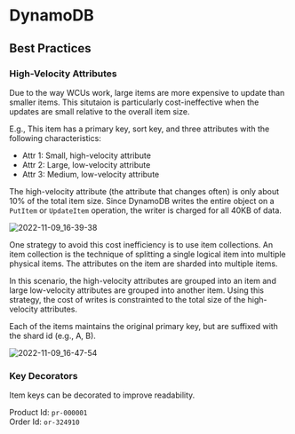 # DynamoDB

## Best Practices

### High-Velocity Attributes

Due to the way WCUs work, large items are more expensive to update than smaller items. This situtaion is particularly cost-ineffective when the updates are small relative to the overall item size.

E.g., This item has a primary key, sort key, and three attributes with the following characteristics:
- Attr 1: Small, high-velocity attribute
- Attr 2: Large, low-velocity attribute
- Attr 3: Medium, low-velocity attribute

The high-velocity attribute (the attribute that changes often) is only about 10% of the total item size. Since DynamoDB writes the entire object on a `PutItem` or `UpdateItem` operation, the writer is charged for all 40KB of data.

![2022-11-09_16-39-38](https://user-images.githubusercontent.com/10566616/200947520-3284fca8-f2de-4658-b223-4ac5f60079f4.png)

One strategy to avoid this cost inefficiency is to use item collections. An item collection is the technique of splitting a single logical item into multiple physical items. The attributes on the item are sharded into multiple items. 

In this scenario, the high-velocity attributes are grouped into an item and large low-velocity attributes are grouped into another item. Using this strategy, the cost of writes is constrainted to the total size of the high-velocity attributes.

Each of the items maintains the original primary key, but are suffixed with the shard id (e.g., A, B).

![2022-11-09_16-47-54](https://user-images.githubusercontent.com/10566616/200948874-c2e5b3f2-083b-46ed-bea4-445b28de144d.png)

### Key Decorators

Item keys can be decorated to improve readability.

Product Id: `pr-000001`  
Order Id: `or-324910`  
